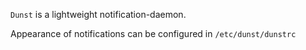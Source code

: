`Dunst` is a lightweight notification-daemon.

Appearance of notifications can be configured in `/etc/dunst/dunstrc`